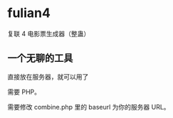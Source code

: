 # fulian4
复联 4 电影票生成器（整蛊）

## 一个无聊的工具

直接放在服务器，就可以用了

需要 PHP。

需要修改 combine.php 里的 baseurl 为你的服务器 URL。
